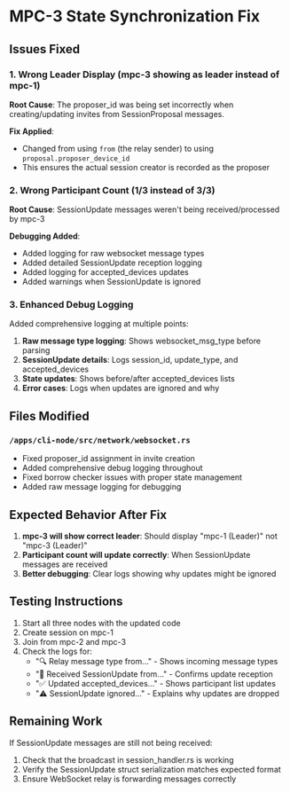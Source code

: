 # MPC-3 State Synchronization Fix

## Issues Fixed

### 1. Wrong Leader Display (mpc-3 showing as leader instead of mpc-1)
**Root Cause**: The proposer_id was being set incorrectly when creating/updating invites from SessionProposal messages.

**Fix Applied**:
- Changed from using `from` (the relay sender) to using `proposal.proposer_device_id` 
- This ensures the actual session creator is recorded as the proposer

### 2. Wrong Participant Count (1/3 instead of 3/3)
**Root Cause**: SessionUpdate messages weren't being received/processed by mpc-3

**Debugging Added**:
- Added logging for raw websocket message types
- Added detailed SessionUpdate reception logging
- Added logging for accepted_devices updates
- Added warnings when SessionUpdate is ignored

### 3. Enhanced Debug Logging

Added comprehensive logging at multiple points:
1. **Raw message type logging**: Shows websocket_msg_type before parsing
2. **SessionUpdate details**: Logs session_id, update_type, and accepted_devices
3. **State updates**: Shows before/after accepted_devices lists
4. **Error cases**: Logs when updates are ignored and why

## Files Modified

### `/apps/cli-node/src/network/websocket.rs`
- Fixed proposer_id assignment in invite creation
- Added comprehensive debug logging throughout
- Fixed borrow checker issues with proper state management
- Added raw message logging for debugging

## Expected Behavior After Fix

1. **mpc-3 will show correct leader**: Should display "mpc-1 (Leader)" not "mpc-3 (Leader)"
2. **Participant count will update correctly**: When SessionUpdate messages are received
3. **Better debugging**: Clear logs showing why updates might be ignored

## Testing Instructions

1. Start all three nodes with the updated code
2. Create session on mpc-1
3. Join from mpc-2 and mpc-3
4. Check the logs for:
   - "🔍 Relay message type from..." - Shows incoming message types
   - "📢 Received SessionUpdate from..." - Confirms update reception
   - "✅ Updated accepted_devices..." - Shows participant list updates
   - "⚠️ SessionUpdate ignored..." - Explains why updates are dropped

## Remaining Work

If SessionUpdate messages are still not being received:
1. Check that the broadcast in session_handler.rs is working
2. Verify the SessionUpdate struct serialization matches expected format
3. Ensure WebSocket relay is forwarding messages correctly